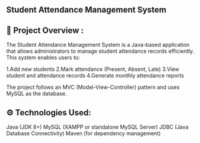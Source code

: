 Student Attendance Management System
---------------------------------------
📌 Project Overview :
----------------------------------------
The Student Attendance Management System is a Java-based application that allows administrators to manage student attendance records efficiently. 
This system enables users to:

1.Add new students
2.Mark attendance (Present, Absent, Late)
3.View student and attendance records
4.Generate monthly attendance reports


The project follows an MVC (Model-View-Controller) pattern and uses MySQL as the database.

⚙️ Technologies Used:
------------------------------

Java (JDK 8+)
MySQL (XAMPP or standalone MySQL Server)
JDBC (Java Database Connectivity)
Maven (for dependency management)
